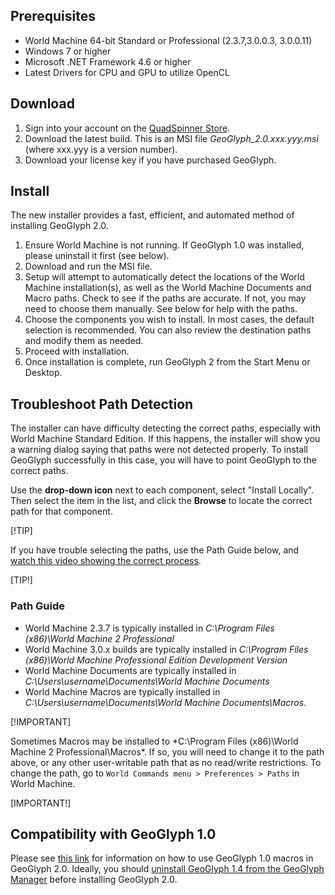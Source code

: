 ## Prerequisites

- World Machine 64-bit Standard or Professional (2.3.7,3.0.0.3, 3.0.0.11)
- Windows 7 or higher
- Microsoft .NET Framework 4.6 or higher
- Latest Drivers for CPU and GPU to utilize OpenCL

## Download
1. Sign into your account on the [QuadSpinner Store](http://store.quadspinner.com).
1. Download the latest build. This is an MSI file *GeoGlyph_2.0.xxx.yyy.msi* (where xxx.yyy is a version number).
1. Download your license key if you have purchased GeoGlyph.

## Install
The new installer provides a fast, efficient, and automated method of installing GeoGlyph 2.0. 

1. Ensure World Machine is not running. If GeoGlyph 1.0 was installed, please uninstall it first (see below).
2. Download and run the MSI file.
3. Setup will attempt to automatically detect the locations of the World Machine installation(s), as well as the World Machine Documents and Macro paths. Check to see if the paths are accurate. If not, you may need to choose them manually. See below for help with the paths.
4. Choose the components you wish to install. In most cases, the default selection is recommended. You can also review the destination paths and modify them as needed.
5. Proceed with installation.
6. Once installation is complete, run GeoGlyph 2 from the Start Menu or Desktop.

## Troubleshoot Path Detection
The installer can have difficulty detecting the correct paths, especially with World Machine Standard Edition. If this happens, the installer will show you a warning dialog saying that paths were not detected properly. To install GeoGlyph successfully in this case, you will have to point GeoGlyph to the correct paths.

Use the **drop-down icon** next to each component, select "Install Locally". Then select the item in the list, and click the **Browse** to locate the correct path for that component.

[!TIP]

If you have trouble selecting the paths, use the Path Guide below, and [watch this video showing the correct process](https://vimeo.com/193373735).

[TIP!]

### Path Guide
- World Machine 2.3.7 is typically installed in *C:\Program Files (x86)\World Machine 2 Professional*
- World Machine 3.0.x builds are typically installed in *C:\Program Files (x86)\World Machine Professional Edition Development Version*
- World Machine Documents are typically installed in *C:\Users\username\Documents\World Machine Documents*
- World Machine Macros are typically installed in *C:\Users\username\Documents\World Machine Documents\Macros*. 

[!IMPORTANT]

Sometimes Macros may be installed to *C:\Program Files (x86)\World Machine 2 Professional\Macros\*. If so, you will need to change it to the path above, or any other user-writable path that as no read/write restrictions. To change the path, go to ```World Commands menu > Preferences > Paths``` in World Machine.

[IMPORTANT!]

## Compatibility with GeoGlyph 1.0

Please see [this link](6666) for information on how to use GeoGlyph 1.0 macros in GeoGlyph 2.0. Ideally, you should [uninstall GeoGlyph 1.4 from the GeoGlyph Manager](6666) before installing GeoGlyph 2.0.
